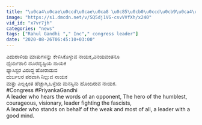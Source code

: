```yaml
---
title: "\u0ca4\u0cae\u0ccd\u0cae\u0ca8 \u0c85\u0cb0\u0ccd\u0cb9\u0ca4\u0cc6 \u0cac\u0c97\u0ccd\u0c97\u0cc6 \u0cae\u0cbe\u0ca4\u0ca8\u0cbe\u0ca1\u0cbf\u0ca6 Priyanka Vadra... Oneindia Kannada"
image: "https://s1.dmcdn.net/v/SQ5dj1VG-csvVVfXh/x240"
vid_id: "x7vr7jh"
categories: "news"
tags: ["Rahul Gandhi "," Inc"," congress leader"]
date: "2020-08-26T06:45:10+03:00"
---
```

ಎದುರಾಳಿಯ ಮಾತುಗಳನ್ನು ಕೇಳಿಸಿಕೊಳ್ಳುವ ನಾಯಕ,ವಿನಯವಂತನೂ  <br>ಧೈರ್ಯಶಾಲಿ  ದೂರದೃಷ್ಟಿಯ ನಾಯಕ  <br>ಫ್ಯಾಸಿಸ್ಟರ ವಿರುದ್ಧ ಹೋರಾಡುವ  <br>ದುರ್ಬಲರ ಪರವಾಗಿ ನಿಲ್ಲುವ ನಾಯಕ  <br>ಮತ್ತು ಎಲ್ಲಕ್ಕಿಂತ ಹೆಚ್ಚಾಗಿ,ಒಳ್ಳೆಯ ಮನಸ್ಸಿನು  ಹೊಂದಿರುವ ನಾಯಕ.  <br>#Congress #PriyankaGandhi  <br>A leader who hears the words of an opponent, The hero of the humblest, courageous, visionary, leader fighting the fascists,  <br>A leader who stands on behalf of the weak and most of all, a leader with a good mind.
